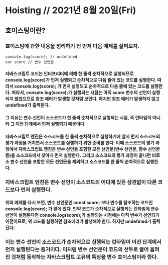# Hoisting // 2021년 8월 20일(Fri)

## 호이스팅이란?

### 호이스팅에 관한 내용을 정리하기 전 먼저 다음 예제를 살펴보자.

```
console.log(score); // undefined
var score // 변수 선언문
```

#### 자바스크립트 코드는 인터프리터에 의해 한 줄씩 순차적으로 실행되므로 console.log(score)가 먼저 실행되고 순차적으로 다음 줄에 있는 코드를 실행한다. 따라서 console.log(score); 가 먼저 실행되고 순차적으로 다음 줄에 있는 코드를 실행한다. 따라서, console.log(score);가 실행되는 시점는 아직 score 변수의 선언이 실행되지 않았으므로 참조 에러가 발생할 것처럼 보인다. 하지만 참조 에러가 발생하지 않고 undefined가 출력된다.

#### 그 이유는 **변수 선언이 소스코드가 한 줄씩 순차적으로 실행되는 시점, 즉 런타임이 아니라 그 이전 단계에서 먼저 실행되기 때문이다**.

#### 자바스크립트 엔진은 소스코드를 한 줄씩 순차적으로 실행하기에 앞서 먼저 소스코드의 평가 과정을 거치면서 소스코드를 실행하기 위한 준비를 한다. 이때 소스코드의 평가 과정에서 자바스크립트 엔진은 변수 선언을 포함한 모든 선언문(변수 선언문, 함수 선언문 등)을 소스코드에서 찾아내 먼저 실행한다. 그리고 소스코드의 평가 과정이 끝나면 비로소 변수 선언을 포함한 모든 선언문을 제외하고 소스코드를 한 줄씩 순차적으로 실행한다.

### 자바스크립트 엔진은 변수 선언이 소스코드의 어디에 있든 상관없이 다른 코드보다 먼저 실행한다.

#### 위의 예제를 다시 보면, 변수 선언문인 const score; 보다 변수를 참조하는 코드인 console.log(score); 가 앞에 있다. 만약 코드가 순차적으로 실행되는 런타임에 변수 선언이 실행된다면 console.log(score);가 실행되는 시점에는 아직 변수가 선언되기 이전이므로, 위 코드를 실행하면 참조에러가 발생해야 한다. 하지만 undefined가 출력된다.

### 이는 변수 선언이 소스코드가 순차적으로 실행되는 런타임이 이전 단계에서 먼저 실행된다는 증거이다. **이처럼 변수 선언문이 코드의 선두로 끌어 올려진 것처럼 동작하는 자바스크립트 고유의 특징을 변수 호이스팅이라 한다**.
